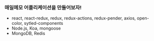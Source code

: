 ### 매일메모 어플리케이션을 만들어보자!
- react, react-redux, redux, redux-actions, redux-pender, axios, open-color, sytled-components
- Node.js, Koa, mongoose
- MongoDB, Redis 
